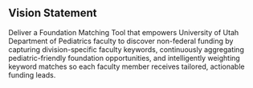 ## Vision Statement

Deliver a Foundation Matching Tool that empowers University of Utah Department of Pediatrics faculty to discover non-federal funding by capturing division-specific faculty keywords, continuously aggregating pediatric-friendly foundation opportunities, and intelligently weighting keyword matches so each faculty member receives tailored, actionable funding leads.
